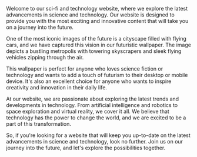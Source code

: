 <!--
Write me content for website with wallpaper "A futuristic image of a cityscape with flying cars for a sci-fi or technology website"
-->

<!--font:Poppins.-->

Welcome to our sci-fi and technology website, where we explore the latest advancements in science and technology. Our website is designed to provide you with the most exciting and innovative content that will take you on a journey into the future.

One of the most iconic images of the future is a cityscape filled with flying cars, and we have captured this vision in our futuristic wallpaper. The image depicts a bustling metropolis with towering skyscrapers and sleek flying vehicles zipping through the air.

This wallpaper is perfect for anyone who loves science fiction or technology and wants to add a touch of futurism to their desktop or mobile device. It's also an excellent choice for anyone who wants to inspire creativity and innovation in their daily life.

At our website, we are passionate about exploring the latest trends and developments in technology. From artificial intelligence and robotics to space exploration and virtual reality, we cover it all. We believe that technology has the power to change the world, and we are excited to be a part of this transformation.

So, if you're looking for a website that will keep you up-to-date on the latest advancements in science and technology, look no further. Join us on our journey into the future, and let's explore the possibilities together.
